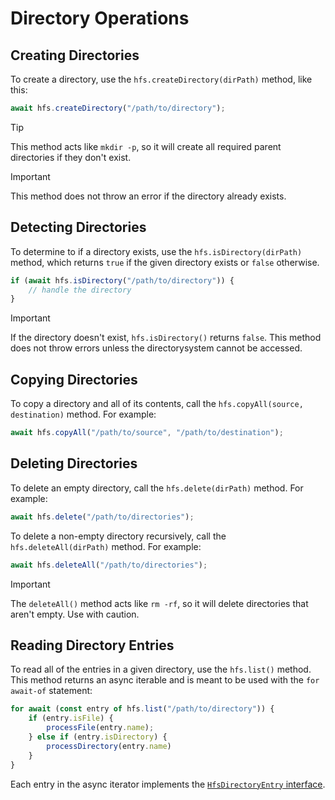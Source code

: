 # Directory Operations

## Creating Directories

To create a directory, use the `hfs.createDirectory(dirPath)` method, like this:

```js
await hfs.createDirectory("/path/to/directory");
```

> [!TIP]
> This method acts like `mkdir -p`, so it will create all required parent directories if they don't exist.

> [!IMPORTANT]
> This method does not throw an error if the directory already exists.

## Detecting Directories

To determine to if a directory exists, use the `hfs.isDirectory(dirPath)` method, which returns `true` if the given directory exists or `false` otherwise.

```js
if (await hfs.isDirectory("/path/to/directory")) {
	// handle the directory
}
```

> [!IMPORTANT]
> If the directory doesn't exist, `hfs.isDirectory()` returns `false`. This method does not throw errors unless the directorysystem cannot be accessed.

## Copying Directories

To copy a directory and all of its contents, call the `hfs.copyAll(source, destination)` method. For example:

```js
await hfs.copyAll("/path/to/source", "/path/to/destination");
```

## Deleting Directories

To delete an empty directory, call the `hfs.delete(dirPath)` method. For example:

```js
await hfs.delete("/path/to/directories");
```

To delete a non-empty directory recursively, call the `hfs.deleteAll(dirPath)` method. For example:

```js
await hfs.deleteAll("/path/to/directories");
```

> [!IMPORTANT]
> The `deleteAll()` method acts like `rm -rf`, so it will delete directories that aren't empty. Use with caution.

## Reading Directory Entries

To read all of the entries in a given directory, use the `hfs.list()` method. This method returns an async iterable and is meant to be used with the `for await-of` statement:

```js
for await (const entry of hfs.list("/path/to/directory")) {
	if (entry.isFile) {
		processFile(entry.name);
	} else if (entry.isDirectory) {
		processDirectory(entry.name)
	}
}
```

Each entry in the async iterator implements the [`HfsDirectoryEntry` interface](../packages/types/src/@humanfs/types.ts).
